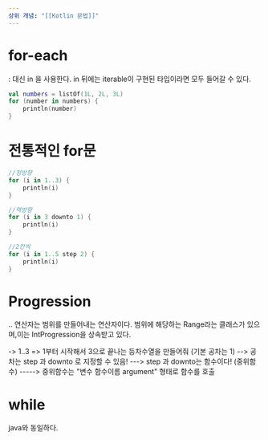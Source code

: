 ```yaml
---
상위 개념: "[[Kotlin 문법]]"
---
```

# for-each
: 대신 in 을 사용한다. in 뒤에는 iterable이 구현된 타입이라면 모두 들어갈 수 있다.
```kotlin
val numbers = listOf(1L, 2L, 3L)
for (number in numbers) {
	println(number)
}
```

# 전통적인 for문

```kotlin
//정방향
for (i in 1..3) {
	println(i)
}

//역방향
for (i in 3 downto 1) {
	println(i)
}

//2칸씩
for (i in 1..5 step 2) {
	println(i)
}
```

# Progression

.. 연산자는 범위를 만들어내는 연산자이다. 범위에 해당하는 Range라는 클래스가 있으며,이는 IntProgression을 상속받고 있다.

-> 1..3 => 1부터 시작해서 3으로 끝나는 등차수열을 만들어줘 (기본 공차는 1)
--> 공차는 step 과 downto 로 지정할 수 있음!
---> step 과 downto는 함수이다! (중위함수) 
-----> 중위함수는 "변수 함수이름 argument" 형태로 함수를 호출

# while
java와 동일하다.